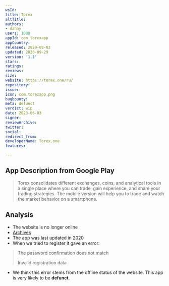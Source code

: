 ```yaml
---
wsId: 
title: Torex
altTitle: 
authors:
- danny 
users: 1000
appId: com.torexapp
appCountry: 
released: 2020-08-03
updated: 2020-09-29
version: '1.1'
stars: 
ratings: 
reviews: 
size: 
website: https://torex.one/ru/
repository: 
issue: 
icon: com.torexapp.png
bugbounty: 
meta: defunct
verdict: wip
date: 2023-06-03
signer: 
reviewArchive: 
twitter: 
social: 
redirect_from: 
developerName: Torex.one
features: 

---
```


## App Description from Google Play

> Torex consolidates different exchanges, coins, and analytical tools in a single place where you can trade, gain experience, and share your trading strategies. The mobile version will help you to trade and watch the market behavior on a smartphone.

## Analysis

- The website is no longer online 
- [Archives](https://web.archive.org/web/20210801063139/https://torex.one/)
- The app was last updated in 2020 
- When we tried to register it gave an error: 

> The password confirmation does not match 
>
> Invalid registration data 

- We think this error stems from the offline status of the website. This app is very likely to be **defunct**.  